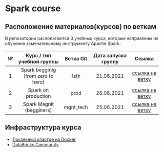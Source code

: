 # Spark course


## Расположение материалов(курсов) по веткам

В репозитории располагаются 3 учебных курса, которые направлены на обучение замечательному инструменту Apache Spark.

|№|Курс / тип учебной группы| Ветка Git | Дата запуска группу | Ссылка|
|:---:|:---:|:---:|:---:|:---:|
|1| Spark begginig (from zero to hero) | fzth | 21.06.2021 |[ссылка на ветку](https://github.com/NameArtem/hse_spark_course/tree/fzth)|
|2| Spark on production | prod | 26.06.2021 |[ссылка на ветку](https://github.com/NameArtem/hse_spark_course/tree/prod)|
|3| Spark Magnit (begginers) | mgnt_tech | 25.06.2021|[ссылка на ветку](https://github.com/NameArtem/hse_spark_course/tree/mgnt_tech)|


## Инфраструктура курса

- [Локальный кластре на Docker](https://github.com/NameArtem/hadoop-spark-standalone-docker)
- [DataBricks Community](/tutorials/databricks_tutorial)
